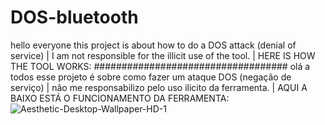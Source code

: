 # DOS-bluetooth
hello everyone this project is about how to do a DOS attack (denial of service) | I am not responsible for the illicit use of the tool. | HERE IS HOW THE TOOL WORKS:
###################################
olá a todos esse projeto é sobre como fazer um ataque DOS (negação de serviço) | não me responsabilizo pelo uso ilicito da ferramenta. | AQUI A BAIXO ESTÁ O FUNCIONAMENTO DA FERRAMENTA:
![Aesthetic-Desktop-Wallpaper-HD-1](https://github.com/DARKSECshell/DOS-bluetooth/assets/121623691/f4612c87-6730-4859-9085-039d859ea4e6)

